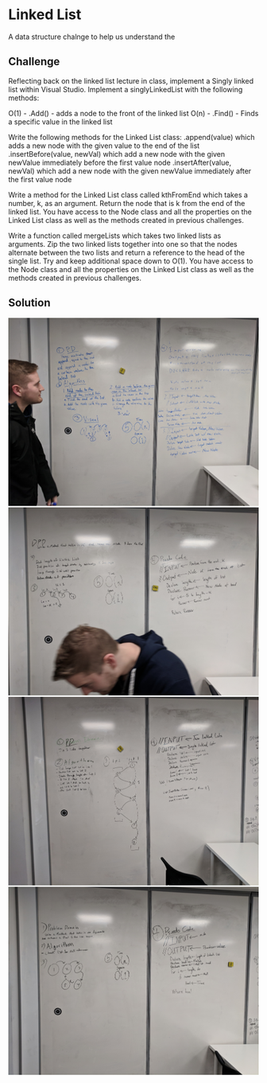 ﻿# Linked List
A data structure chalnge to help us understand the 

## Challenge
Reflecting back on the linked list lecture in class, implement a Singly linked list within Visual Studio. Implement a singlyLinkedList with the following methods:

O(1) - .Add() - adds a node to the front of the linked list
O(n) - .Find() - Finds a specific value in the linked list

Write the following methods for the Linked List class:
.append(value) which adds a new node with the given value to the end of the list
.insertBefore(value, newVal) which add a new node with the given newValue immediately before the first value node
.insertAfter(value, newVal) which add a new node with the given newValue immediately after the first value node

Write a method for the Linked List class called kthFromEnd which takes a number, k, as an argument. Return the node that is k from the end of the linked list. You have access to the Node class and all the properties on the Linked List class as well as the methods created in previous challenges. 

Write a function called mergeLists which takes two linked lists as arguments. Zip the two linked lists together into one so that the nodes alternate between the two lists and return a reference to the head of the single list. Try and keep additional space down to O(1). You have access to the Node class and all the properties on the Linked List class as well as the methods created in previous challenges.

## Solution
![ll_insertions](../../assets/ll_insertions.jpg)
![ll-kth-from-end](../../assets/ll-kth-from-end.jpg)
![ll-merge](../../assets/ll-merge.jpg)
![hasLoop](../../assets/hasLoop.jpg)

